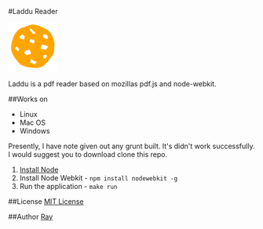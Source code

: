 #Laddu Reader

![](static/images/laddu.png)


Laddu is a pdf reader based on mozillas pdf.js and node-webkit.

##Works on
+ Linux
+ Mac OS
+ Windows

Presently, I have note given out any grunt built. It's didn't work successfully. I would suggest you to download clone this repo.

1. [Install Node](http://howtonode.org/how-to-install-nodejs)
2. Install Node Webkit - `npm install nodewebkit -g`
3. Run the application - `make run`

##License
[MIT License](http://opensource.org/licenses/MIT)

##Author
[Ray](http://iraycd.com) 